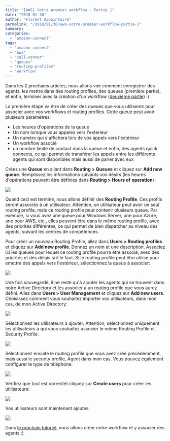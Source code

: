 ```yaml
---
title: "[AWS] Votre premier workflow - Partie 1"
date: "2018-01-30"
author: "Florent Appointaire"
permalink: "/2018/01/30/aws-votre-premier-workflow-partie-1"
summary:
categories: 
  - "amazon-connect"
tags: 
  - "amazon-connect"
  - "aws"
  - "call-center"
  - "queues"
  - "routing-profiles"
  - "workflow"
---
```

Dans les 2 prochains articles, nous allons voir comment enregistrer des agents, les mettre dans des routing profiles, des queues (première partie), et enfin, terminer avec la création d'un workflow ([deuxième partie](https://cloudyjourney.fr/2018/02/12/aws-votre-premier-workflow-partie-2/)) :)

La première étape va être de créer des queues que vous utiliserez pour associer avec vos workflows et routing profiles. Cette queue peut avoir plusieurs paramètres:

- Les heures d'opérations de la queue
- Un nom lorsque vous appelez vers l'exterieur
- Un numéro qui s'affichera lors de vos appels vers l'extérieur
- Un workflow associé
- un nombre limite de contact dans la queue et enfin, des agents quick connects, ce qui permet de transférer les appels entre les différents agents qui sont disponibles mais aussi de parler avec eux

Créez une **Queue** en allant dans **Routing > Queues** et cliquez sur **Add new queue**. Remplissez les informations suivants vos désirs (les heures d'opérations peuvent être définies dans **Routing > Hours of** **operation**) :

[![](https://cloudyjourney.fr/wp-content/uploads/2018/01/AWSConnectQueue01.png)](https://cloudyjourney.fr/wp-content/uploads/2018/01/AWSConnectQueue01.png)

Quand ceci est terminé, nous allons définir des **Routing Profile**. Ces profils seront associés à un utilisateur. Attention, un utilisateur peut avoir un seul routing profile, mais ce routing profile peut contenir plusieurs queue. Par exemple, si vous avez une queue pour Windows Server, une pour Azure, une pour AWS, etc., elles peuvent être dans le même routing profile, avec des priorités différentes, ce qui permet de bien dispatcher au niveau des agents, suivant les centres de compétences.

Pour créer un nouveau Routing Profile, allez dans **Users > Routing profiles** et cliquez sur **Add new profile**. Donnez un nom et une description. Associez ici les queues pour lequel ce routing profile pourra être associé, avec des priorités et des délais si il le faut. Si le routing profile peut être utilisé pour emettre des appels vers l'extérieur, sélectionnez la queue à associer:

[![](https://cloudyjourney.fr/wp-content/uploads/2018/01/AWSConnectQueue02.png)](https://cloudyjourney.fr/wp-content/uploads/2018/01/AWSConnectQueue02.png)

Une fois sauvegardé, il ne reste qu'à ajouter les agents qui se trouvent dans notre Active Directory et les associer à un routing profile que vous aurez défini. Allez dans **Users > User Management** et cliquez sur **Add new users**. Choisissez comment vous souhaitez importer vos utilisateurs, dans mon cas, de mon Active Directory:

[![](https://cloudyjourney.fr/wp-content/uploads/2018/01/AWSConnectQueue03.png)](https://cloudyjourney.fr/wp-content/uploads/2018/01/AWSConnectQueue03.png)

Sélectionnez les utilisateurs à ajouter. Attention, sélectionnez uniquement les utilisateurs à qui vous souhaitez associer le même Routing Profile et Security Profile:

[![](https://cloudyjourney.fr/wp-content/uploads/2018/01/AWSConnectQueue04.png)](https://cloudyjourney.fr/wp-content/uploads/2018/01/AWSConnectQueue04.png)

Sélectionnez ensuite le routing profile que vous avez créé précédemment, mais aussi le security profile, Agent dans mon cas. Vous pouvez également configurer le type de téléphone:

[![](https://cloudyjourney.fr/wp-content/uploads/2018/01/AWSConnectQueue05.png)](https://cloudyjourney.fr/wp-content/uploads/2018/01/AWSConnectQueue05.png)

Vérifiez que tout est correctet cliquez sur **Create users** pour créer les utilisateurs:

[![](https://cloudyjourney.fr/wp-content/uploads/2018/01/AWSConnectQueue06.png)](https://cloudyjourney.fr/wp-content/uploads/2018/01/AWSConnectQueue06.png)

Vos utilisateurs sont maintenant ajoutés:

[![](https://cloudyjourney.fr/wp-content/uploads/2018/01/AWSConnectQueue07.png)](https://cloudyjourney.fr/wp-content/uploads/2018/01/AWSConnectQueue07.png)

Dans [le prochain tutoriel](https://cloudyjourney.fr/2018/02/12/aws-votre-premier-workflow-partie-2/), nous allons créer notre workflow et y associer des agents :)
